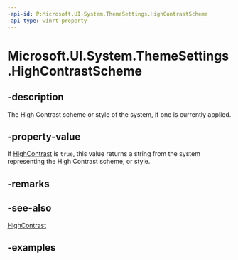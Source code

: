 ```yaml
---
-api-id: P:Microsoft.UI.System.ThemeSettings.HighContrastScheme
-api-type: winrt property
---
```


# Microsoft.UI.System.ThemeSettings.HighContrastScheme

<!--
public string HighContrastScheme { get; }
-->

## -description

The High Contrast scheme or style of the system, if one is currently applied.

## -property-value

If [HighContrast](themesettings_highcontrast.md) is `true`, this value returns a string from the system representing the High Contrast scheme, or style.

## -remarks

## -see-also

[HighContrast](themesettings_highcontrast.md)

## -examples
